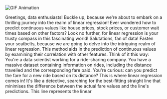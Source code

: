 <p>
  <img align="center" src="https://protoinfrastack-myfirstbucketb8884501-fnnzvxt2ee5v.s3.amazonaws.com/lAeXN1za8y45Vidyt7JGGcJgewRAXsrDjyRu.gif" alt="GIF Animation" ,hight="300",width="500"/>
</p>

Greetings, data enthusiasts! Buckle up, because we're about to embark on a
thrilling journey into the realm of linear regression! Ever wondered how to
predict continuous values like house prices, stock prices, or customer wait
times based on other factors? Look no further, for linear regression is your
trusty compass in this fascinating world!
Salutations, fan of data! Fasten your seatbelts, because we are going to
delve into the intriguing realm of linear regression. This method aids in the
prediction of continuous values by examining their correlation with other
features.
Think of it this way: You're a data scientist working for a ride-sharing
company. You have a massive dataset containing information on rides,
including the distance travelled and the corresponding fare paid. You're
curious: can you predict the fare for a new ride based on its distance?
This is where linear regression comes in! It's like a detective, searching for
the best-fitting straight line that minimises the difference between the actual
fare values and the line's predictions. This line represents the linear

